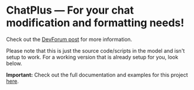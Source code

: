 # ChatPlus — For your chat modification and formatting needs!
Check out the [DevForum post](https://devforum.roblox.com/t/chatplus/674457) for more information. 

Please note that this is just the source code/scripts in the model and isn't setup to work. For a working version that is already setup for you, look below.

**Important:** Check out the full documentation and examples for this project [here](https://crystalflxme.github.io/docs/chatplus/).
